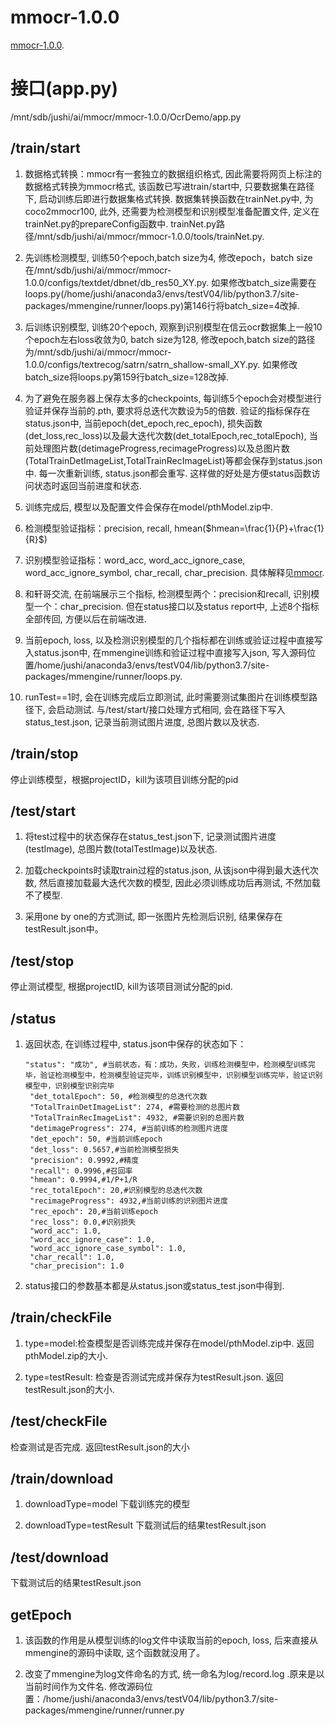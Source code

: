 # mmocr-1.0.0

[mmocr-1.0.0](https://github.com/open-mmlab/mmocr/tree/v1.0.0).

# 接口(app.py)
/mnt/sdb/jushi/ai/mmocr/mmocr-1.0.0/OcrDemo/app.py
## /train/start
1. 数据格式转换：mmocr有一套独立的数据组织格式, 因此需要将网页上标注的数据格式转换为mmocr格式, 该函数已写进train/start中, 只要数据集在路径下, 启动训练后即进行数据集格式转换. 数据集转换函数在trainNet.py中, 为coco2mmocr100, 此外, 还需要为检测模型和识别模型准备配置文件, 定义在trainNet.py的prepareConfig函数中. trainNet.py路径/mnt/sdb/jushi/ai/mmocr/mmocr-1.0.0/tools/trainNet.py.

2. 先训练检测模型, 训练50个epoch,batch size为4, 修改epoch，batch size在/mnt/sdb/jushi/ai/mmocr/mmocr-1.0.0/configs/textdet/dbnet/db_res50_XY.py. 如果修改batch_size需要在loops.py(/home/jushi/anaconda3/envs/testV04/lib/python3.7/site-packages/mmengine/runner/loops.py)第146行将batch_size=4改掉.

3. 后训练识别模型, 训练20个epoch, 观察到识别模型在信云ocr数据集上一般10个epoch左右loss收敛为0, batch size为128, 修改epoch,batch size的路径为/mnt/sdb/jushi/ai/mmocr/mmocr-1.0.0/configs/textrecog/satrn/satrn_shallow-small_XY.py. 如果修改batch_size将loops.py第159行batch_size=128改掉.

4. 为了避免在服务器上保存太多的checkpoints, 每训练5个epoch会对模型进行验证并保存当前的.pth, 要求将总迭代次数设为5的倍数. 验证的指标保存在status.json中, 当前epoch(det_epoch,rec_epoch), 损失函数(det_loss,rec_loss)以及最大迭代次数(det_totalEpoch,rec_totalEpoch), 当前处理图片数(detimageProgress,recimageProgress)以及总图片数(TotalTrainDetImageList,TotalTrainRecImageList)等都会保存到status.json中. 每一次重新训练, status.json都会重写. 这样做的好处是方便status函数访问状态时返回当前进度和状态.

5. 训练完成后, 模型以及配置文件会保存在model/pthModel.zip中.

6. 检测模型验证指标：precision, recall, hmean($hmean=\frac{1}{P}+\frac{1}{R}$)

7. 识别模型验证指标：word_acc, word_acc_ignore_case, word_acc_ignore_symbol, char_recall, char_precision. 具体解释见[mmocr](https://github.com/open-mmlab/mmocr/blob/main/docs/zh_cn/basic_concepts/evaluation.md).

8. 和轩哥交流, 在前端展示三个指标, 检测模型两个：precision和recall, 识别模型一个：char_precision. 但在status接口以及status report中, 上述8个指标全部传回, 方便以后在前端改进.

9. 当前epoch, loss, 以及检测识别模型的几个指标都在训练或验证过程中直接写入status.json中, 在mmengine训练和验证过程中直接写入json, 写入源码位置/home/jushi/anaconda3/envs/testV04/lib/python3.7/site-packages/mmengine/runner/loops.py.

10. runTest==1时, 会在训练完成后立即测试, 此时需要测试集图片在训练模型路径下, 会启动测试. 与/test/start/接口处理方式相同, 会在路径下写入status_test.json, 记录当前测试图片进度, 总图片数以及状态.

## /train/stop
停止训练模型，根据projectID，kill为该项目训练分配的pid

## /test/start
1. 将test过程中的状态保存在status_test.json下, 记录测试图片进度(testImage), 总图片数(totalTestImage)以及状态.

2. 加载checkpoints时读取train过程的status.json, 从该json中得到最大迭代次数, 然后直接加载最大迭代次数的模型, 因此必须训练成功后再测试, 不然加载不了模型.

3. 采用one by one的方式测试, 即一张图片先检测后识别, 结果保存在testResult.json中。

## /test/stop
停止测试模型, 根据projectID, kill为该项目测试分配的pid.

## /status
1. 返回状态, 在训练过程中, status.json中保存的状态如下：
   ```
   "status": "成功", #当前状态，有：成功，失败，训练检测模型中，检测模型训练完毕，验证检测模型中，检测模型验证完毕，训练识别模型中，识别模型训练完毕，验证识别模型中，识别模型识别完毕
    "det_totalEpoch": 50, #检测模型的总迭代次数
    "TotalTrainDetImageList": 274, #需要检测的总图片数
    "TotalTrainRecImageList": 4932, #需要识别的总图片数
    "detimageProgress": 274, #当前训练的检测图片进度
    "det_epoch": 50, #当前训练epoch
    "det_loss": 0.5657,#当前检测模型损失
    "precision": 0.9992,#精度
    "recall": 0.9996,#召回率
    "hmean": 0.9994,#1/P+1/R
    "rec_totalEpoch": 20,#识别模型的总迭代次数
    "recimageProgress": 4932,#当前训练的识别图片进度
    "rec_epoch": 20,#当前训练epoch
    "rec_loss": 0.0,#识别损失
    "word_acc": 1.0,
    "word_acc_ignore_case": 1.0,
    "word_acc_ignore_case_symbol": 1.0,
    "char_recall": 1.0,
    "char_precision": 1.0
   ```
2. status接口的参数基本都是从status.json或status_test.json中得到.

## /train/checkFile
1. type=model:检查模型是否训练完成并保存在model/pthModel.zip中. 返回pthModel.zip的大小. 

2. type=testResult: 检查是否测试完成并保存为testResult.json. 返回testResult.json的大小.

## /test/checkFile
检查测试是否完成. 返回testResult.json的大小

## /train/download
1. downloadType=model 下载训练完的模型

2. downloadType=testResult 下载测试后的结果testResult.json

## /test/download
下载测试后的结果testResult.json

## getEpoch
1. 该函数的作用是从模型训练的log文件中读取当前的epoch, loss, 后来直接从mmengine的源码中读取, 这个函数就没用了。

2. 改变了mmengine为log文件命名的方式, 统一命名为log/record.log .原来是以当前时间作为文件名. 修改源码位置：/home/jushi/anaconda3/envs/testV04/lib/python3.7/site-packages/mmengine/runner/runner.py
   
